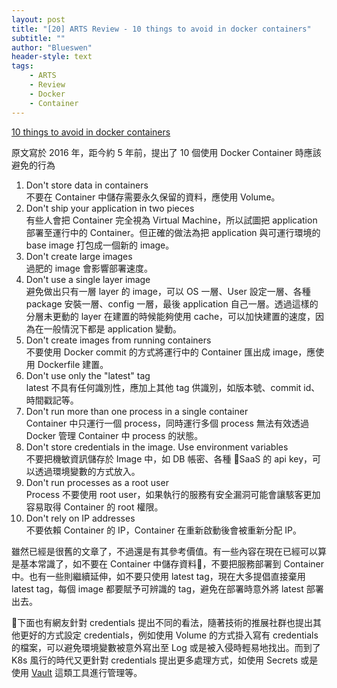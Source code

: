 ```yaml
---
layout: post
title: "[20] ARTS Review - 10 things to avoid in docker containers"
subtitle: ""
author: "Blueswen"
header-style: text
tags:
    - ARTS
    - Review
    - Docker
    - Container
---
```


[10 things to avoid in docker containers](https://developers.redhat.com/blog/2016/02/24/10-things-to-avoid-in-docker-containers)

原文寫於 2016 年，距今約 5 年前，提出了 10 個使用 Docker Container 時應該避免的行為

1. Don't store data in containers  
   不要在 Container 中儲存需要永久保留的資料，應使用 Volume。
2. Don't ship your application in two pieces  
   有些人會把 Container 完全視為 Virtual Machine，所以試圖把 application 部署至運行中的 Container。但正確的做法為把 application 與可運行環境的 base image 打包成一個新的 image。
3. Don't create large images  
   過肥的 image 會影響部署速度。
4. Don't use a single layer image  
   避免做出只有一層 layer 的 image，可以 OS 一層、User 設定一層、各種 package 安裝一層、config 一層，最後 application 自己一層。透過這樣的分層未更動的 layer 在建置的時候能夠使用 cache，可以加快建置的速度，因為在一般情況下都是 application 變動。
5. Don't create images from running containers  
   不要使用 Docker commit 的方式將運行中的 Container 匯出成 image，應使用 Dockerfile 建置。
6. Don't use only the "latest" tag  
   latest 不具有任何識別性，應加上其他 tag 供識別，如版本號、commit id、時間戳記等。
7. Don't run more than one process in a single container  
   Container 中只運行一個 process，同時運行多個 process 無法有效透過 Docker 管理 Container 中 process 的狀態。
8. Don't store credentials in the image. Use environment variables  
   不要把機敏資訊儲存於 Image 中，如 DB 帳密、各種 SaaS 的 api key，可以透過環境變數的方式放入。
9. Don't run processes as a root user  
   Process 不要使用 root user，如果執行的服務有安全漏洞可能會讓駭客更加容易取得 Container 的 root 權限。
10. Don't rely on IP addresses  
    不要依賴 Container 的 IP，Container 在重新啟動後會被重新分配 IP。

雖然已經是很舊的文章了，不過還是有其參考價值。有一些內容在現在已經可以算是基本常識了，如不要在 Container 中儲存資料，不要把服務部署到 Container 中。也有一些則繼續延伸，如不要只使用 latest tag，現在大多提倡直接棄用 latest tag，每個 image 都要賦予可辨識的 tag，避免在部署時意外將 latest 部署出去。

下面也有網友針對 credentials 提出不同的看法，隨著技術的推展社群也提出其他更好的方式設定 credentials，例如使用 Volume 的方式掛入寫有 credentials 的檔案，可以避免環境變數被意外寫出至 Log 或是被入侵時輕易地找出。而到了 K8s 風行的時代又更針對 credentials 提出更多處理方式，如使用 Secrets 或是使用 [Vault](https://www.vaultproject.io/) 這類工具進行管理等。
